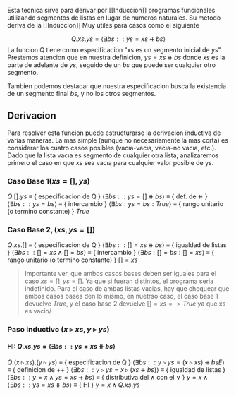 Esta tecnica sirve para derivar por [[Induccion]] programas funcionales utilizando segmentos de listas en lugar de numeros naturales. Su metodo deriva de la [[Induccion]] Muy utiles para casos como el siguiente

$$ Q.xs.ys = ⟨ ∃ bs : : ys = xs ⧺ bs ⟩$$
La funcion Q tiene como especificacion "$xs$ es un segmento inicial de $ys$". Prestemos atencion que en nuestra definicion, $ys = xs ⧺ bs$ donde $xs$ es la parte de adelante de $ys$, seguido de un $bs$ que puede ser cualquier otro segmento.

Tambien podemos destacar que nuestra especificacion busca la existencia de un segmento final $bs$, y no los otros segmentos.

## Derivacion
Para resolver esta funcion puede estructurarse la derivacion inductiva de varias
maneras. La mas simple (aunque no necesariamente la mas corta) es considerar los
cuatro casos posibles (vacıa-vacıa, vacıa-no vacıa, etc.). Dado que la lista vacıa es
segmento de cualquier otra lista, analizaremos primero el caso en que xs sea vacıa
para cualquier valor posible de ys.

### Caso Base $1 (xs=[], ys)$

$Q.[ ].ys$
≡ { especificacion de Q }
$⟨∃ bs : : ys = [ ] ⧺ bs ⟩$
≡ { def. de ⧺ }
$⟨ ∃ bs : : ys = bs ⟩$
≡ { intercambio }
$⟨ ∃ bs : ys = bs : True ⟩$
≡ { rango unitario (o termino constante) }
$True$

### Caso Base $2, (xs, ys = [])$
$Q.xs.[ ]$
≡ { especificacion de Q }
$⟨ ∃ bs : : [ ] = xs ⧺ bs⟩$
≡ { igualdad de listas }
$⟨ ∃ bs : : [ ] = xs ∧ [ ] = bs ⟩$
≡ { intercambio }
$⟨ ∃ bs : [ ] = bs : [ ] = xs ⟩$
≡ { rango unitario (o termino constante) }
$[ ] = xs$

> Importante ver, que ambos casos bases deben ser iguales para el caso $xs=[], ys=[]$. Ya que si fueran distintos, el programa seria indefinido. Para el caso de ambas listas vacias, hay que chequear que ambos casos bases den lo mismo, en nuetrso caso, el caso base 1 devuelve $True$, y el caso base 2 devuelve $[] = xs => True$ ya que xs es vacio/

### Paso inductivo $(x ▹ xs, y ▹ ys)$
#### HI: $Q.xs.ys = ⟨ ∃ bs : : ys = xs ⧺ bs ⟩$
$Q.(x ▹ xs).(y ▹ ys)$
≡ { especificacion de Q }
$⟨∃ bs : : y ▹ ys = (x ▹ xs) ⧺ bs E⟩$
≡ { definicion de ++ }
$⟨∃ bs : : y ▹ ys = x ▹ (xs ⧺ bs)⟩$
≡ { igualdad de listas }
$⟨ ∃ bs : : y = x ∧ ys = xs ⧺ bs ⟩$
≡ { distributiva del $∧$ con el $∨$ }
$y = x ∧ ⟨ ∃ bs : : ys = xs ⧺ bs ⟩$
≡ { HI }
$y = x ∧ Q.xs.ys$
